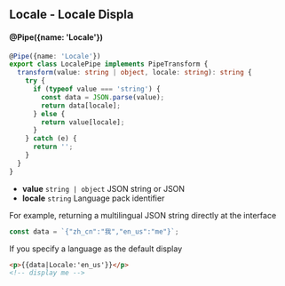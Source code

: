 ## Locale - Locale Displa

#### @Pipe({name: 'Locale'})

```typescript
@Pipe({name: 'Locale'})
export class LocalePipe implements PipeTransform {
  transform(value: string | object, locale: string): string {
    try {
      if (typeof value === 'string') {
        const data = JSON.parse(value);
        return data[locale];
      } else {
        return value[locale];
      }
    } catch (e) {
      return '';
    }
  }
}
```

- **value** `string | object` JSON string or JSON
- **locale** `string` Language pack identifier

For example, returning a multilingual JSON string directly at the interface

```typescript
const data = `{"zh_cn":"我","en_us":"me"}`;
```

If you specify a language as the default display

```html
<p>{{data|Locale:'en_us'}}</p>
<!-- display me -->
```